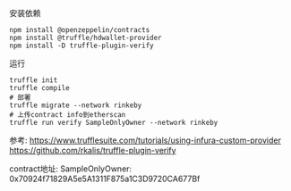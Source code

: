 安装依赖
````
npm install @openzeppelin/contracts
npm install @truffle/hdwallet-provider
npm install -D truffle-plugin-verify
````

运行
````
truffle init
truffle compile
# 部署
truffle migrate --network rinkeby
# 上传contract info到etherscan
truffle run verify SampleOnlyOwner --network rinkeby
````

参考:
https://www.trufflesuite.com/tutorials/using-infura-custom-provider
https://github.com/rkalis/truffle-plugin-verify

contract地址:
SampleOnlyOwner: 0x70924f71829A5e5A1311F875a1C3D9720CA677Bf